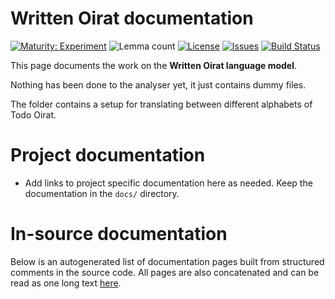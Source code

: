 # Written Oirat documentation

[![Maturity: Experiment](https://img.shields.io/badge/Maturity-Experiment-black.svg)](https://giellalt.github.io/MaturityClassification.html)
![Lemma count](https://img.shields.io/endpoint?url=https%3A%2F%2Fraw.githubusercontent.com%2Fgiellalt%2Flang-xwo%2Fgh-pages%2Flemmacount.json)
[![License](https://img.shields.io/github/license/giellalt/lang-xwo)](https://github.com/giellalt/lang-xwo/blob/main/LICENSE)
[![Issues](https://img.shields.io/github/issues/giellalt/lang-xwo)](https://github.com/giellalt/lang-xwo/issues)
[![Build Status](https://divvun-tc.giellalt.org/api/github/v1/repository/giellalt/lang-xwo/main/badge.svg)](https://github.com/giellalt/lang-xwo/actions)

This page documents the work on the **Written Oirat language model**. 

Nothing has been done to the analyser yet, it just contains dummy files.

The folder contains a setup for translating between different
alphabets of Todo Oirat.

# Project documentation

* Add links to project specific documentation here as needed. Keep the documentation in the `docs/` directory.

# In-source documentation

Below is an autogenerated list of documentation pages built from structured comments in the source code. All pages are also concatenated and can be read as one long text [here](xwo.md).
